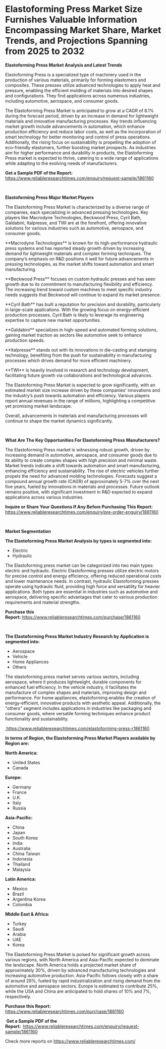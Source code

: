<p><h1>Elastoforming Press Market Size Furnishes Valuable Information Encompassing Market Share, Market Trends, and Projections Spanning from 2025 to 2032</h1></p><p><strong>Elastoforming Press Market Analysis and Latest Trends</strong></p>
<p><p>Elastoforming Press is a specialized type of machinery used in the production of various materials, primarily for forming elastomers and composites. These presses utilize advanced technologies to apply heat and pressure, enabling the efficient molding of materials into desired shapes and configurations. They find applications across numerous industries, including automotive, aerospace, and consumer goods.</p><p>The Elastoforming Press Market is anticipated to grow at a CAGR of 8.1% during the forecast period, driven by an increase in demand for lightweight materials and innovative manufacturing processes. Key trends influencing market growth include advancements in automation, which enhance production efficiency and reduce labor costs, as well as the incorporation of smart technology for better monitoring and control of press operations. Additionally, the rising focus on sustainability is propelling the adoption of eco-friendly elastomers, further boosting market prospects. As industries aim for higher performance and durability in products, the Elastoforming Press market is expected to thrive, catering to a wide range of applications while adapting to the evolving needs of manufacturers.</p></p>
<p><strong>Get a Sample PDF of the Report:&nbsp;</strong> <a href="https://www.reliableresearchtimes.com/enquiry/request-sample/1861160?utm_campaign=2237&utm_medium=2&utm_source=Github&utm_content=ia&utm_term=12042025&utm_id=elastoforming-press">https://www.reliableresearchtimes.com/enquiry/request-sample/1861160</a></p>
<p>&nbsp;</p>
<p><strong>Elastoforming Press Major Market Players</strong></p>
<p><p>The Elastoforming Press Market is characterized by a diverse range of companies, each specializing in advanced pressing technologies. Key players like Macrodyne Technologies, Beckwood Press, Cyril Bath, Galdabini, Italpresse, and TWI are at the forefront, offering innovative solutions for various industries such as automotive, aerospace, and consumer goods.</p><p>**Macrodyne Technologies** is known for its high-performance hydraulic press systems and has reported steady growth driven by increasing demand for lightweight materials and complex forming techniques. The company’s emphasis on R&D positions it well for future advancements in pressing technologies, as the market shifts toward automation and smart manufacturing. </p><p>**Beckwood Press** focuses on custom hydraulic presses and has seen growth due to its commitment to manufacturing flexibility and efficiency. The increasing trend toward custom machines to meet specific industry needs suggests that Beckwood will continue to expand its market presence. </p><p>**Cyril Bath** has built a reputation for precision and durability, particularly in large-scale applications. With the growing focus on energy-efficient production processes, Cyril Bath is likely to leverage its engineering expertise to capture new market opportunities.</p><p>**Galdabini** specializes in high-speed and automated forming solutions, gaining market traction as sectors like automotive seek to enhance production speeds. </p><p>**Italpresse** stands out with its innovations in die-casting and stamping technology, benefiting from the push for sustainability in manufacturing processes which drives demand for more efficient machinery.</p><p>**TWI** is heavily involved in research and technology development, facilitating future growth via collaborations and technological advances. </p><p>The Elastoforming Press Market is expected to grow significantly, with an estimated market size increase driven by these companies’ innovations and the industry’s push towards automation and efficiency. Various players report annual revenues in the range of millions, highlighting a competitive yet promising market landscape. </p><p>Overall, advancements in materials and manufacturing processes will continue to shape the market dynamics significantly.</p></p>
<p>&nbsp;</p>
<p><strong>What Are The Key Opportunities For Elastoforming Press Manufacturers?</strong></p>
<p><p>The Elastoforming Press market is witnessing robust growth, driven by increasing demand in automotive, aerospace, and consumer goods due to its ability to create complex shapes with high precision and minimal waste. Market trends indicate a shift towards automation and smart manufacturing, enhancing efficiency and sustainability. The rise of electric vehicles further propels the need for advanced molding technologies. Forecasts suggest a compound annual growth rate (CAGR) of approximately 5-7% over the next five years, fueled by innovations in materials and processes. Future outlook remains positive, with significant investment in R&D expected to expand applications across various industries.</p></p>
<p><strong>Inquire or Share Your Questions If Any Before Purchasing This Report:</strong> <a href="https://www.reliableresearchtimes.com/enquiry/pre-order-enquiry/1861160?utm_campaign=2237&utm_medium=2&utm_source=Github&utm_content=ia&utm_term=12042025&utm_id=elastoforming-press">https://www.reliableresearchtimes.com/enquiry/pre-order-enquiry/1861160</a></p>
<p>&nbsp;</p>
<p><strong>Market Segmentation</strong></p>
<p><strong>The Elastoforming Press Market Analysis by types is segmented into:</strong></p>
<p><ul><li>Electric</li><li>Hydraulic</li></ul></p>
<p><p>The Elastoforming press market can be categorized into two main types: electric and hydraulic. Electric Elastoforming presses utilize electric motors for precise control and energy efficiency, offering reduced operational costs and lower maintenance needs. In contrast, hydraulic Elastoforming presses operate using hydraulic fluid, providing high force and versatility for heavier applications. Both types are essential in industries such as automotive and aerospace, delivering specific advantages that cater to various production requirements and material strengths.</p></p>
<p><strong>Purchase this Report:&nbsp;</strong><a href="https://www.reliableresearchtimes.com/purchase/1861160?utm_campaign=2237&utm_medium=2&utm_source=Github&utm_content=ia&utm_term=12042025&utm_id=elastoforming-press">https://www.reliableresearchtimes.com/purchase/1861160</a></p>
<p>&nbsp;</p>
<p><strong>The Elastoforming Press Market Industry Research by Application is segmented into:</strong></p>
<p><ul><li>Aerospace</li><li>Vehicle</li><li>Home Appliances</li><li>Others</li></ul></p>
<p><p>The elastoforming press market serves various sectors, including aerospace, where it produces lightweight, durable components for enhanced fuel efficiency. In the vehicle industry, it facilitates the manufacture of complex shapes and materials, improving design and performance. For home appliances, elastoforming enables the creation of energy-efficient, innovative products with aesthetic appeal. Additionally, the "others" segment includes applications in industries like packaging and consumer goods, where versatile forming techniques enhance product functionality and sustainability.</p></p>
<p><a href="https://www.reliableresearchtimes.com/elastoforming-press-r1861160?utm_campaign=2237&utm_medium=2&utm_source=Github&utm_content=ia&utm_term=12042025&utm_id=elastoforming-press">&nbsp;https://www.reliableresearchtimes.com/elastoforming-press-r1861160</a></p>
<p><strong>In terms of Region, the Elastoforming Press Market Players available by Region are:</strong></p>
<p>
    <p> <strong> North America: </strong>
        <ul>
            <li>United States</li>
            <li>Canada</li>
        </ul>
        </p> 
    <p> <strong> Europe: </strong>
        <ul>
            <li>Germany</li>
            <li>France</li>
            <li>U.K.</li>
            <li>Italy</li>
            <li>Russia</li>
        </ul>
        </p> 
    <p> <strong> Asia-Pacific: </strong>
        <ul>
            <li>China</li>
            <li>Japan</li>
            <li>South Korea</li>
            <li>India</li>
            <li>Australia</li>
            <li>China Taiwan</li>
            <li>Indonesia</li>
            <li>Thailand</li>
            <li>Malaysia</li>
        </ul>
        </p> 
    <p> <strong> Latin America: </strong>
        <ul>
            <li>Mexico</li>
            <li>Brazil</li>
            <li>Argentina Korea</li>
            <li>Colombia</li>
        </ul>
        </p> 
    <p> <strong> Middle East & Africa: </strong>
        <ul>
            <li>Turkey</li>
            <li>Saudi</li>
            <li>Arabia</li>
            <li>UAE</li>
            <li>Korea</li>
        </ul>
    </p>
    </p>
<p><p>The Elastoforming Press Market is poised for significant growth across various regions, with North America and Asia-Pacific expected to dominate the landscape. North America holds a projected market share of approximately 30%, driven by advanced manufacturing technologies and increasing automotive production. Asia-Pacific follows closely with a share of around 28%, fueled by rapid industrialization and rising demand from the automotive and aerospace sectors. Europe is estimated to contribute 25%, while the USA and China are anticipated to hold shares of 10% and 7%, respectively.</p></p>
<p><strong>Purchase this Report: </strong><a href="https://www.reliableresearchtimes.com/purchase/1861160?utm_campaign=2237&utm_medium=2&utm_source=Github&utm_content=ia&utm_term=12042025&utm_id=elastoforming-press">https://www.reliableresearchtimes.com/purchase/1861160</a></p>
<p>&nbsp;<strong>Get a Sample PDF of the Report:&nbsp;&nbsp;</strong><a href="https://www.reliableresearchtimes.com/enquiry/request-sample/1861160?utm_campaign=2237&utm_medium=2&utm_source=Github&utm_content=ia&utm_term=12042025&utm_id=elastoforming-press">https://www.reliableresearchtimes.com/enquiry/request-sample/1861160</a></p>
<p><strong></strong></p>
<p>Check more reports on <a href="https://www.reliableresearchtimes.com/?utm_campaign=2237&utm_medium=2&utm_source=Github&utm_content=ia&utm_term=12042025&utm_id=elastoforming-press">https://www.reliableresearchtimes.com/</a></p>